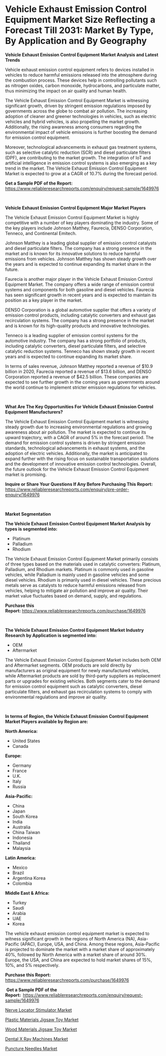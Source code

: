 <p><h1>Vehicle Exhaust Emission Control Equipment Market Size Reflecting a Forecast Till 2031: Market By Type, By Application and By Geography</h1></p><p><strong>Vehicle Exhaust Emission Control Equipment Market Analysis and Latest Trends</strong></p>
<p><p>Vehicle exhaust emission control equipment refers to devices installed in vehicles to reduce harmful emissions released into the atmosphere during the combustion process. These devices help in controlling pollutants such as nitrogen oxides, carbon monoxide, hydrocarbons, and particulate matter, thus minimizing the impact on air quality and human health.</p><p>The Vehicle Exhaust Emission Control Equipment Market is witnessing significant growth, driven by stringent emission regulations imposed by governments across the globe to combat air pollution. The increasing adoption of cleaner and greener technologies in vehicles, such as electric vehicles and hybrid vehicles, is also propelling the market growth. Additionally, the rising awareness among consumers regarding the environmental impact of vehicle emissions is further boosting the demand for emission control equipment.</p><p>Moreover, technological advancements in exhaust gas treatment systems, such as selective catalytic reduction (SCR) and diesel particulate filters (DPF), are contributing to the market growth. The integration of IoT and artificial intelligence in emission control systems is also emerging as a key trend in the market. The Vehicle Exhaust Emission Control Equipment Market is expected to grow at a CAGR of 10.7% during the forecast period.</p></p>
<p><strong>Get a Sample PDF of the Report:&nbsp;</strong> <a href="https://www.reliableresearchreports.com/enquiry/request-sample/1649976">https://www.reliableresearchreports.com/enquiry/request-sample/1649976</a></p>
<p>&nbsp;</p>
<p><strong>Vehicle Exhaust Emission Control Equipment Major Market Players</strong></p>
<p><p>The Vehicle Exhaust Emission Control Equipment Market is highly competitive with a number of key players dominating the industry. Some of the key players include Johnson Matthey, Faurecia, DENSO Corporation, Tenneco, and Continental Emitech.</p><p>Johnson Matthey is a leading global supplier of emission control catalysts and diesel particulate filters. The company has a strong presence in the market and is known for its innovative solutions to reduce harmful emissions from vehicles. Johnson Matthey has shown steady growth over the years and is expected to continue expanding its market share in the future.</p><p>Faurecia is another major player in the Vehicle Exhaust Emission Control Equipment Market. The company offers a wide range of emission control systems and components for both gasoline and diesel vehicles. Faurecia has seen significant growth in recent years and is expected to maintain its position as a key player in the market.</p><p>DENSO Corporation is a global automotive supplier that offers a variety of emission control products, including catalytic converters and exhaust gas recirculation systems. The company has a strong presence in the market and is known for its high-quality products and innovative technologies.</p><p>Tenneco is a leading supplier of emission control systems for the automotive industry. The company has a strong portfolio of products, including catalytic converters, diesel particulate filters, and selective catalytic reduction systems. Tenneco has shown steady growth in recent years and is expected to continue expanding its market share.</p><p>In terms of sales revenue, Johnson Matthey reported a revenue of $10.9 billion in 2020, Faurecia reported a revenue of $13.6 billion, and DENSO Corporation reported a revenue of $42.5 billion. These companies are expected to see further growth in the coming years as governments around the world continue to implement stricter emission regulations for vehicles.</p></p>
<p>&nbsp;</p>
<p><strong>What Are The Key Opportunities For Vehicle Exhaust Emission Control Equipment Manufacturers?</strong></p>
<p><p>The Vehicle Exhaust Emission Control Equipment market is witnessing steady growth due to increasing environmental regulations and growing awareness about air pollution. The market is expected to continue its upward trajectory, with a CAGR of around 5% in the forecast period. The demand for emission control systems is driven by stringent emission standards, technological advancements in exhaust systems, and the adoption of electric vehicles. Additionally, the market is anticipated to expand further with the rising focus on sustainable transportation solutions and the development of innovative emission control technologies. Overall, the future outlook for the Vehicle Exhaust Emission Control Equipment market is promising.</p></p>
<p><strong>Inquire or Share Your Questions If Any Before Purchasing This Report:</strong> <a href="https://www.reliableresearchreports.com/enquiry/pre-order-enquiry/1649976">https://www.reliableresearchreports.com/enquiry/pre-order-enquiry/1649976</a></p>
<p>&nbsp;</p>
<p><strong>Market Segmentation</strong></p>
<p><strong>The Vehicle Exhaust Emission Control Equipment Market Analysis by types is segmented into:</strong></p>
<p><ul><li>Platinum</li><li>Palladium</li><li>Rhodium</li></ul></p>
<p><p>The Vehicle Exhaust Emission Control Equipment Market primarily consists of three types based on the materials used in catalytic converters: Platinum, Palladium, and Rhodium markets. Platinum is commonly used in gasoline vehicles, while Palladium is mainly used in gasoline vehicles and some diesel vehicles. Rhodium is primarily used in diesel vehicles. These precious metals serve as catalysts to reduce harmful emissions released from vehicles, helping to mitigate air pollution and improve air quality. Their market value fluctuates based on demand, supply, and regulations.</p></p>
<p><strong>Purchase this Report:&nbsp;</strong><a href="https://www.reliableresearchreports.com/purchase/1649976">https://www.reliableresearchreports.com/purchase/1649976</a></p>
<p>&nbsp;</p>
<p><strong>The Vehicle Exhaust Emission Control Equipment Market Industry Research by Application is segmented into:</strong></p>
<p><ul><li>OEM</li><li>Aftermarket</li></ul></p>
<p><p>The Vehicle Exhaust Emission Control Equipment Market includes both OEM and Aftermarket segments. OEM products are sold directly by manufacturers as original equipment for newly manufactured vehicles, while Aftermarket products are sold by third-party suppliers as replacement parts or upgrades for existing vehicles. Both segments cater to the demand for emission control equipment such as catalytic converters, diesel particulate filters, and exhaust gas recirculation systems to comply with environmental regulations and improve air quality.</p></p>
<p>&nbsp;</p>
<p><strong>In terms of Region, the Vehicle Exhaust Emission Control Equipment Market Players available by Region are:</strong></p>
<p>
    <p> <strong> North America: </strong>
        <ul>
            <li>United States</li>
            <li>Canada</li>
        </ul>
        </p> 
    <p> <strong> Europe: </strong>
        <ul>
            <li>Germany</li>
            <li>France</li>
            <li>U.K.</li>
            <li>Italy</li>
            <li>Russia</li>
        </ul>
        </p> 
    <p> <strong> Asia-Pacific: </strong>
        <ul>
            <li>China</li>
            <li>Japan</li>
            <li>South Korea</li>
            <li>India</li>
            <li>Australia</li>
            <li>China Taiwan</li>
            <li>Indonesia</li>
            <li>Thailand</li>
            <li>Malaysia</li>
        </ul>
        </p> 
    <p> <strong> Latin America: </strong>
        <ul>
            <li>Mexico</li>
            <li>Brazil</li>
            <li>Argentina Korea</li>
            <li>Colombia</li>
        </ul>
        </p> 
    <p> <strong> Middle East & Africa: </strong>
        <ul>
            <li>Turkey</li>
            <li>Saudi</li>
            <li>Arabia</li>
            <li>UAE</li>
            <li>Korea</li>
        </ul>
    </p>
    </p>
<p><p>The vehicle exhaust emission control equipment market is expected to witness significant growth in the regions of North America (NA), Asia-Pacific (APAC), Europe, USA, and China. Among these regions, Asia-Pacific is projected to dominate the market with a market share of approximately 40%, followed by North America with a market share of around 30%. Europe, the USA, and China are expected to hold market shares of 15%, 10%, and 5% respectively.</p></p>
<p><strong>Purchase this Report: </strong><a href="https://www.reliableresearchreports.com/purchase/1649976">https://www.reliableresearchreports.com/purchase/1649976</a></p>
<p>&nbsp;<strong>Get a Sample PDF of the Report:&nbsp;&nbsp;</strong><a href="https://www.reliableresearchreports.com/enquiry/request-sample/1649976">https://www.reliableresearchreports.com/enquiry/request-sample/1649976</a></p>
<p><strong></strong></p>
<p><p><a href="https://medium.com/@emmyrolfson1925/nerve-locator-stimulator-market-outlook-industry-overview-and-forecast-2024-to-2031-7eacec1e1751">Nerve Locator Stimulator Market</a></p><p><a href="https://github.com/khayangel/Market-Research-Report-List-1/blob/main/plastic-materials-jigsaw-toy-market.md">Plastic Materials Jigsaw Toy Market</a></p><p><a href="https://github.com/rahu1501/Market-Research-Report-List-2/blob/main/wood-materials-jigsaw-toy-market.md">Wood Materials Jigsaw Toy Market</a></p><p><a href="https://medium.com/p/023f2ebebc69/edit">Dental X Ray Machines Market</a></p><p><a href="https://medium.com/p/f7432da42b4b/edit">Puncture Needles Market</a></p></p>